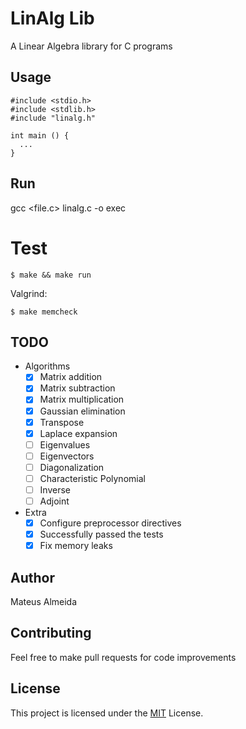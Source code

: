 # LinAlg Lib

A Linear Algebra library for C programs

## Usage

```
#include <stdio.h>
#include <stdlib.h>
#include "linalg.h"

int main () {
  ...
}
```

## Run

gcc <file.c> linalg.c -o exec

# Test

```$ make && make run```

Valgrind:

```$ make memcheck```

## TODO

- Algorithms
	- [x] Matrix addition
	- [x] Matrix subtraction
	- [x] Matrix multiplication
	- [x] Gaussian elimination
	- [x] Transpose
	- [x] Laplace expansion
	- [ ] Eigenvalues
	- [ ] Eigenvectors
	- [ ] Diagonalization
	- [ ] Characteristic Polynomial
	- [ ] Inverse
	- [ ] Adjoint

- Extra
  - [x] Configure preprocessor directives
  - [x] Successfully passed the tests
  - [x] Fix memory leaks

## Author

Mateus Almeida

## Contributing

Feel free to make pull requests for code improvements

## License

This project is licensed under the [MIT](https://github.com/imsouza/linalg-lib/blob/main/LICENSE) License.